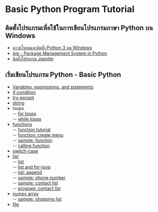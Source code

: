 # Basic Python Program Tutorial

## ติดตั้งโปรแกรมเพื่อใช้ในการเขียนโปรแกรมภาษา Python บน Windows
* [ดาวน์โหลดและติดตั้ง Python 3 บน Windows](https://github.com/mrolarik/basic-python/wiki/Download-and-Installing-Python3)
* [pip - Package Management System in Python](https://github.com/mrolarik/basic-python/wiki/pip-Package-Management-System-in-Python)
* [ติดตั้งโปรแกรม Jupyter](https://github.com/mrolarik/basic-python/wiki/Installing-Jupyter-Notebook)

## เริ่มเขียนโปรแกรม Python - Basic Python
- [Variables, expressions, and statements](https://github.com/mrolarik/basic-python/blob/master/variable.ipynb)
- [if condition](https://github.com/mrolarik/basic-python/blob/master/if-else-condition.ipynb)
- [try-except](https://github.com/mrolarik/basic-python/blob/master/try_except.ipynb)
- [string](https://github.com/mrolarik/basic-python/blob/master/string.ipynb)
- loops  
  -- [for loops](https://github.com/mrolarik/basic-python/blob/master/for-loops.ipynb)  
  -- [while loops](https://github.com/mrolarik/basic-python/blob/master/while-loops.ipynb)  
- [functions](https://github.com/mrolarik/basic-python/blob/master/function.ipynb)  
  -- [function tutorial](https://github.com/mrolarik/basic-python/blob/master/function-tutorial.ipynb)  
  -- [function: create menu](https://github.com/mrolarik/basic-python/blob/master/function_menu.ipynb)  
  -- [sample: function](https://github.com/mrolarik/basic-python/blob/master/func/fn.py)  
  -- [calling function](https://github.com/mrolarik/basic-python/blob/master/func/calling_function.ipynb)
- [switch-case](https://github.com/mrolarik/basic-python/blob/master/switch-case.ipynb)
- [list](https://github.com/mrolarik/basic-python/blob/master/list.ipynb)  
  -- [list](https://github.com/mrolarik/basic-python/blob/master/List-example-01.ipynb)  
  -- [list and for-loop](https://github.com/mrolarik/basic-python/blob/master/list_for_loop.ipynb)  
  -- [list: append](https://github.com/mrolarik/basic-python/blob/master/list_append.ipynb)  
  -- [sample: phone number](https://github.com/mrolarik/basic-python/blob/master/phone-number-list.py)  
  -- [sample: contact list](https://github.com/mrolarik/basic-python/blob/master/list-example.py)  
  -- [program: contact list](https://github.com/mrolarik/basic-python/blob/master/contact-list.py)
- [numpy array](https://github.com/mrolarik/basic-python/blob/master/numpy-array.ipynb)  
  -- [sample: shopping list](https://github.com/mrolarik/basic-python/blob/master/shopping_list.py)
- [file](https://github.com/mrolarik/basic-python/blob/master/file.ipynb)  
